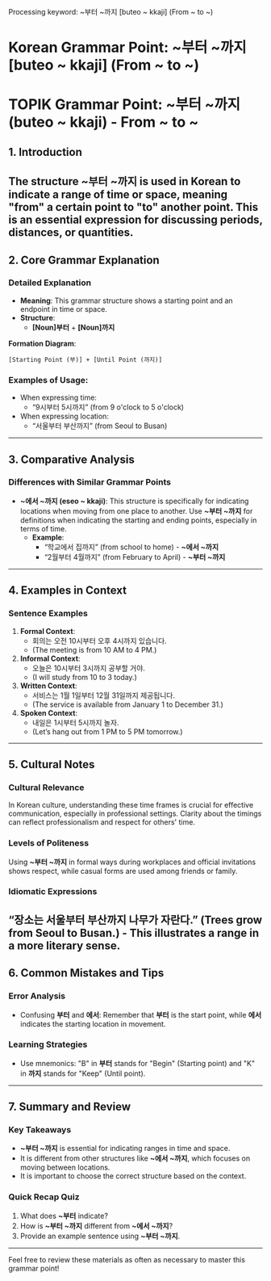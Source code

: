 Processing keyword: ~부터 ~까지 [buteo ~ kkaji] (From ~ to ~)
# Korean Grammar Point: ~부터 ~까지 [buteo ~ kkaji] (From ~ to ~)
# TOPIK Grammar Point: ~부터 ~까지 (buteo ~ kkaji) - From ~ to ~ 
## 1. Introduction
The structure **~부터 ~까지** is used in Korean to indicate a range of time or space, meaning "from" a certain point to "to" another point. This is an essential expression for discussing periods, distances, or quantities.
---
## 2. Core Grammar Explanation
### Detailed Explanation
- **Meaning**: This grammar structure shows a starting point and an endpoint in time or space.
- **Structure**: 
  - **[Noun]부터** + **[Noun]까지**
  
**Formation Diagram**: 
```
[Starting Point (부)] + [Until Point (까지)]
```
### Examples of Usage:
- When expressing time:
  - “9시부터 5시까지” (from 9 o'clock to 5 o'clock)
- When expressing location:
  - “서울부터 부산까지” (from Seoul to Busan)
---
## 3. Comparative Analysis
### Differences with Similar Grammar Points
- **~에서 ~까지 (eseo ~ kkaji)**: This structure is specifically for indicating locations when moving from one place to another. Use **~부터 ~까지** for definitions when indicating the starting and ending points, especially in terms of time.
  - **Example**: 
    - “학교에서 집까지” (from school to home) - **~에서 ~까지**
    - “2월부터 4월까지” (from February to April) - **~부터 ~까지**
---
## 4. Examples in Context
### Sentence Examples
1. **Formal Context**: 
   - 회의는 오전 10시부터 오후 4시까지 있습니다.
   - (The meeting is from 10 AM to 4 PM.)
2. **Informal Context**: 
   - 오늘은 10시부터 3시까지 공부할 거야.
   - (I will study from 10 to 3 today.)
3. **Written Context**: 
   - 서비스는 1월 1일부터 12월 31일까지 제공됩니다.
   - (The service is available from January 1 to December 31.)
4. **Spoken Context**:
   - 내일은 1시부터 5시까지 놀자.
   - (Let’s hang out from 1 PM to 5 PM tomorrow.)
---
## 5. Cultural Notes
### Cultural Relevance
In Korean culture, understanding these time frames is crucial for effective communication, especially in professional settings. Clarity about the timings can reflect professionalism and respect for others' time.
### Levels of Politeness
Using **~부터 ~까지** in formal ways during workplaces and official invitations shows respect, while casual forms are used among friends or family.
### Idiomatic Expressions
“장소는 서울부터 부산까지 나무가 자란다.” (Trees grow from Seoul to Busan.) - This illustrates a range in a more literary sense.
---
## 6. Common Mistakes and Tips
### Error Analysis
- Confusing **부터** and **에서**: Remember that **부터** is the start point, while **에서** indicates the starting location in movement.
### Learning Strategies
- Use mnemonics: "B" in **부터** stands for "Begin" (Starting point) and "K" in **까지** stands for "Keep" (Until point).
---
## 7. Summary and Review
### Key Takeaways
- **~부터 ~까지** is essential for indicating ranges in time and space.
- It is different from other structures like **~에서 ~까지**, which focuses on moving between locations.
- It is important to choose the correct structure based on the context.
### Quick Recap Quiz
1. What does **~부터** indicate?
2. How is **~부터 ~까지** different from **~에서 ~까지**?
3. Provide an example sentence using **~부터 ~까지**.
---
Feel free to review these materials as often as necessary to master this grammar point!
